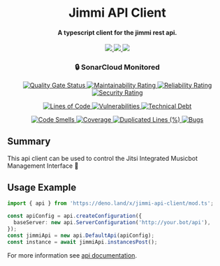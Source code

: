 [comment]: <> "LTeX: language=en-US"
<!-- markdownlint-disable MD033 -->

<h1 align="center">
  Jimmi API Client
  <br />
</h1>

<h4 align="center">A typescript client for the jimmi rest api.</h4>

<p align="center">
  <a href="https://github.com/Music-Bot-for-Jitsi/jimmi-api-client/blob/main/LICENSE">
    <img src="https://img.shields.io/github/license/Music-Bot-for-Jitsi/jimmi-api-client" />
  </a>
  <a href="https://github.com/Music-Bot-for-Jitsi/jimmi-api-client/stargazers">
      <img src="https://img.shields.io/github/stars/Music-Bot-for-Jitsi/jimmi-api-client" />
  </a>
  <a href="https://github.com/Music-Bot-for-Jitsi/jimmi-api-client/issues">
    <img src="https://img.shields.io/github/issues/Music-Bot-for-Jitsi/jimmi-api-client" />
  </a>
</p>

<h3 align="center">🔒 SonarCloud Monitored</h3>
<p align="center">
  <a href="https://sonarcloud.io/summary/new_code?id=Music-Bot-for-Jitsi_jimmi-api-client">
    <img src="https://sonarcloud.io/api/project_badges/measure?project=Music-Bot-for-Jitsi_jimmi-api-client&metric=alert_status" alt="Quality Gate Status" />
  </a>
  <a href="https://sonarcloud.io/summary/new_code?id=Music-Bot-for-Jitsi_jimmi-api-client">
    <img src="https://sonarcloud.io/api/project_badges/measure?project=Music-Bot-for-Jitsi_jimmi-api-client&metric=sqale_rating" alt="Maintainability Rating" />
  </a>
  <a href="https://sonarcloud.io/summary/new_code?id=Music-Bot-for-Jitsi_jimmi-api-client">
    <img src="https://sonarcloud.io/api/project_badges/measure?project=Music-Bot-for-Jitsi_jimmi-api-client&metric=reliability_rating" alt="Reliability Rating" />
  </a>
  <a href="https://sonarcloud.io/summary/new_code?id=Music-Bot-for-Jitsi_jimmi-api-client">
    <img src="https://sonarcloud.io/api/project_badges/measure?project=Music-Bot-for-Jitsi_jimmi-api-client&metric=security_rating" alt="Security Rating" />
  </a>
</p>
<p align="center">
  <a href="https://sonarcloud.io/summary/new_code?id=Music-Bot-for-Jitsi_jimmi-api-client">
    <img src="https://sonarcloud.io/api/project_badges/measure?project=Music-Bot-for-Jitsi_jimmi-api-client&metric=ncloc" alt="Lines of Code" />
  </a>
  <a href="https://sonarcloud.io/summary/new_code?id=Music-Bot-for-Jitsi_jimmi-api-client">
    <img src="https://sonarcloud.io/api/project_badges/measure?project=Music-Bot-for-Jitsi_jimmi-api-client&metric=vulnerabilities" alt="Vulnerabilities" />
  </a>
  <a href="https://sonarcloud.io/summary/new_code?id=Music-Bot-for-Jitsi_jimmi-api-client">
    <img src="https://sonarcloud.io/api/project_badges/measure?project=Music-Bot-for-Jitsi_jimmi-api-client&metric=sqale_index" alt="Technical Debt" />
  </a>
</p>
<p align="center">
  <a href="https://sonarcloud.io/summary/new_code?id=Music-Bot-for-Jitsi_jimmi-api-client">
    <img src="https://sonarcloud.io/api/project_badges/measure?project=Music-Bot-for-Jitsi_jimmi-api-client&metric=code_smells" alt="Code Smells" />
  </a>
  <a href="https://sonarcloud.io/summary/new_code?id=Music-Bot-for-Jitsi_jimmi-api-client">
    <img src="https://sonarcloud.io/api/project_badges/measure?project=Music-Bot-for-Jitsi_jimmi-api-client&metric=coverage" alt="Coverage" />
  </a>
  <a href="https://sonarcloud.io/summary/new_code?id=Music-Bot-for-Jitsi_jimmi-api-client">
    <img src="https://sonarcloud.io/api/project_badges/measure?project=Music-Bot-for-Jitsi_jimmi-api-client&metric=duplicated_lines_density" alt="Duplicated Lines (%)" />
  </a>
  <a href="https://sonarcloud.io/summary/new_code?id=Music-Bot-for-Jitsi_jimmi-api-client">
    <img src="https://sonarcloud.io/api/project_badges/measure?project=Music-Bot-for-Jitsi_jimmi-api-client&metric=bugs" alt="Bugs" />
  </a>
</p>

## Summary

This api client can be used to control the Jitsi Integrated Musicbot Management Interface 🥳

## Usage Example

```ts
import { api } from 'https://deno.land/x/jimmi-api-client/mod.ts';

const apiConfig = api.createConfiguration({
  baseServer: new api.ServerConfiguration('http://your.bot/api'),
});
const jimmiApi = new api.DefaultApi(apiConfig);
const instance = await jimmiApi.instancesPost();
```

For more information see [api documentation](https://github.com/Music-Bot-for-Jitsi/jimmi-api-client/src/DefaultApi.md).
